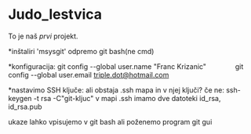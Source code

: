 # Judo_lestvica
To je naš _prvi_ projekt.

*inštaliri 'msysgit'
odpremo git bash(ne cmd)


*konfiguracija: git config --global user.name "Franc Krizanic"
               git config --global user.email triple.dot@hotmail.com
               
*nastavimo SSH ključe:
ali obstaja .ssh mapa in v njej ključi?
če ne: ssh-keygen -t rsa -C"git-kljuc"
v mapi .ssh imamo dve datoteki
 id_rsa, id_rsa.pub
 
 ukaze lahko vpisujemo v git bash ali poženemo program git gui
